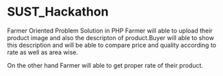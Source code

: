 # SUST_Hackathon
Farmer Oriented Problem Solution in PHP
Farmer will able to upload their product image and also the descripton of product.Buyer will able to show this description and will be
able to compare price and quality according to rate as well as area wise.

On the other hand Farmer will able to get proper rate of their product.


